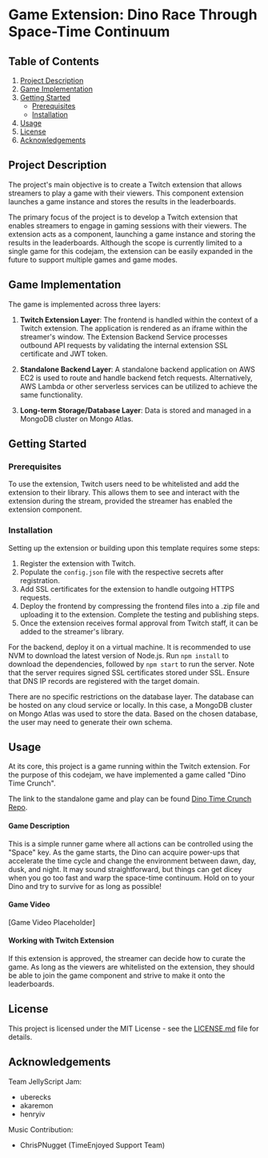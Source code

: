 # Game Extension: Dino Race Through Space-Time Continuum

## Table of Contents
1. [Project Description](#project-description)
2. [Game Implementation](#game-implementation)
3. [Getting Started](#getting-started)
    - [Prerequisites](#prerequisites)
    - [Installation](#installation)
4. [Usage](#usage)
5. [License](#license)
6. [Acknowledgements](#acknowledgements)

## Project Description

The project's main objective is to create a Twitch extension that allows streamers to play a game with their viewers. This component extension launches a game instance and stores the results in the leaderboards.

The primary focus of the project is to develop a Twitch extension that enables streamers to engage in gaming sessions with their viewers. The extension acts as a component, launching a game instance and storing the results in the leaderboards. Although the scope is currently limited to a single game for this codejam, the extension can be easily expanded in the future to support multiple games and game modes.

## Game Implementation

The game is implemented across three layers:

1. **Twitch Extension Layer**: The frontend is handled within the context of a Twitch extension. The application is rendered as an iframe within the streamer's window. The Extension Backend Service processes outbound API requests by validating the internal extension SSL certificate and JWT token.

2. **Standalone Backend Layer**: A standalone backend application on AWS EC2 is used to route and handle backend fetch requests. Alternatively, AWS Lambda or other serverless services can be utilized to achieve the same functionality.

3. **Long-term Storage/Database Layer**: Data is stored and managed in a MongoDB cluster on Mongo Atlas.

## Getting Started

### Prerequisites

To use the extension, Twitch users need to be whitelisted and add the extension to their library. This allows them to see and interact with the extension during the stream, provided the streamer has enabled the extension component.

### Installation

Setting up the extension or building upon this template requires some steps:

1. Register the extension with Twitch.
2. Populate the `config.json` file with the respective secrets after registration.
3. Add SSL certificates for the extension to handle outgoing HTTPS requests.
4. Deploy the frontend by compressing the frontend files into a .zip file and uploading it to the extension. Complete the testing and publishing steps.
5. Once the extension receives formal approval from Twitch staff, it can be added to the streamer's library.

For the backend, deploy it on a virtual machine. It is recommended to use NVM to download the latest version of Node.js. Run `npm install` to download the dependencies, followed by `npm start` to run the server. Note that the server requires signed SSL certificates stored under SSL. Ensure that DNS IP records are registered with the target domain.

There are no specific restrictions on the database layer. The database can be hosted on any cloud service or locally. In this case, a MongoDB cluster on Mongo Atlas was used to store the data. Based on the chosen database, the user may need to generate their own schema.

## Usage

At its core, this project is a game running within the Twitch extension. For the purpose of this codejam, we have implemented a game called "Dino Time Crunch".

The link to the standalone game and play can be found [Dino Time Crunch Repo](https://varangian-core.github.io/Dino-Time-Crunch/).


#### Game Description

This is a simple runner game where all actions can be controlled using the "Space" key. As the game starts, the Dino can acquire power-ups that accelerate the time cycle and change the environment between dawn, day, dusk, and night. It may sound straightforward, but things can get dicey when you go too fast and warp the space-time continuum. Hold on to your Dino and try to survive for as long as possible!

#### Game Video

[Game Video Placeholder]

#### Working with Twitch Extension

If this extension is approved, the streamer can decide how to curate the game. As long as the viewers are whitelisted on the extension, they should be able to join the game component and strive to make it onto the leaderboards.

## License

This project is licensed under the MIT License - see the [LICENSE.md](LICENSE.md) file for details.

## Acknowledgements

Team JellyScript Jam:
- uberecks
- akaremon
- henryiv

Music Contribution:
- ChrisPNugget (TimeEnjoyed Support Team)
